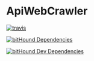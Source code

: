 # ApiWebCrawler

[![travis](https://travis-ci.org/KinderGouello/ApiWebCrawler.svg?branch=master)](https://travis-ci.org/KinderGouello/ApiWebCrawler)

[![bitHound Dependencies](https://www.bithound.io/github/KinderGouello/ApiWebCrawler/badges/dependencies.svg)](https://www.bithound.io/github/KinderGouello/ApiWebCrawler/master/dependencies/npm)

[![bitHound Dev Dependencies](https://www.bithound.io/github/KinderGouello/ApiWebCrawler/badges/devDependencies.svg)](https://www.bithound.io/github/KinderGouello/ApiWebCrawler/master/dependencies/npm)
